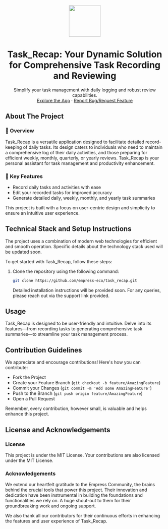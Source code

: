 <div align="center">
    <img src="https://grow.empress.eco/uploads/default/original/2X/1/1f1e1044d3864269d2a613577edb9763890422ab.png" height="100">
    <h1>Task_Recap: Your Dynamic Solution for Comprehensive Task Recording and Reviewing</h1>
</div>

<p align="center">
    Simplify your task management with daily logging and robust review capabilities.
    <br />
    <a href="https://empress.eco/">Explore the App</a>
    ·
    <a href="https://github.com/empress-eco/task_recap/issues">Report Bug/Request Feature</a>
</p>

## About The Project

### 📖 Overview

Task_Recap is a versatile application designed to facilitate detailed record-keeping of daily tasks. Its design caters to individuals who need to maintain a comprehensive log of their daily activities, and those preparing for efficient weekly, monthly, quarterly, or yearly reviews. Task_Recap is your personal assistant for task management and productivity enhancement.

### 🌟 Key Features
- Record daily tasks and activities with ease
- Edit your recorded tasks for improved accuracy
- Generate detailed daily, weekly, monthly, and yearly task summaries

This project is built with a focus on user-centric design and simplicity to ensure an intuitive user experience.

## Technical Stack and Setup Instructions

The project uses a combination of modern web technologies for efficient and smooth operation. Specific details about the technology stack used will be updated soon.

To get started with Task_Recap, follow these steps:

1. Clone the repository using the following command:

   ```sh
   git clone https://github.com/empress-eco/task_recap.git
   ```

   Detailed installation instructions will be provided soon. For any queries, please reach out via the support link provided.

## Usage

Task_Recap is designed to be user-friendly and intuitive. Delve into its features—from recording tasks to generating comprehensive task summaries—to streamline your task management process.

## Contribution Guidelines

We appreciate and encourage contributions! Here's how you can contribute:

- Fork the Project
- Create your Feature Branch (`git checkout -b feature/AmazingFeature`)
- Commit your Changes (`git commit -m 'Add some AmazingFeature'`)
- Push to the Branch (`git push origin feature/AmazingFeature`)
- Open a Pull Request

Remember, every contribution, however small, is valuable and helps enhance this project.

## License and Acknowledgements

### License

This project is under the MIT License. Your contributions are also licensed under the MIT License.

### Acknowledgements

We extend our heartfelt gratitude to the Empress Community, the brains behind the crucial tools that power this project. Their innovation and dedication have been instrumental in building the foundations and functionalities we rely on. A huge shout-out to them for their groundbreaking work and ongoing support.

We also thank all our contributors for their continuous efforts in enhancing the features and user experience of Task_Recap.
